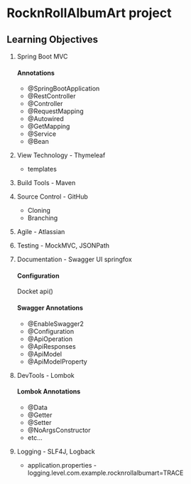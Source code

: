 # RocknRollAlbumArt project

## Learning Objectives

1. Spring Boot MVC
    #### Annotations
    * @SpringBootApplication
    * @RestController
    * @Controller
    * @RequestMapping
    * @Autowired
    * @GetMapping
    * @Service
    * @Bean
2. View Technology - Thymeleaf
    * templates
3. Build Tools - Maven
4. Source Control - GitHub
    * Cloning
    * Branching
5. Agile - Atlassian
6. Testing - MockMVC, JSONPath
7. Documentation - Swagger UI
    springfox
    #### Configuration
    Docket api()
    
    #### Swagger Annotations
    * @EnableSwagger2
    * @Configuration
    * @ApiOperation
    * @ApiResponses
    * @ApiModel
    * @ApiModelProperty
    
8. DevTools - Lombok
    #### Lombok Annotations
    * @Data
    * @Getter
    * @Setter
    * @NoArgsConstructor
    * etc...
9.  Logging - SLF4J, Logback
    * application.properties - logging.level.com.example.rocknrollalbumart=TRACE

